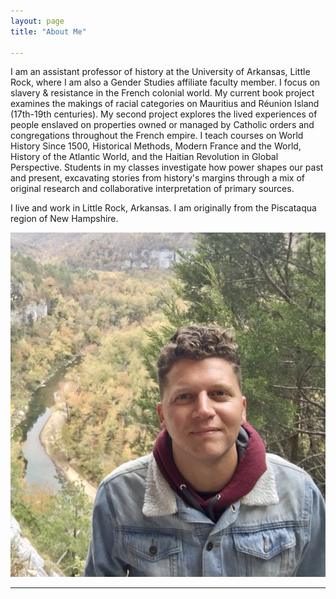 ```yaml
---
layout: page
title: "About Me"

---
```


I am an assistant professor of history at the University of Arkansas, Little Rock, where I am also a Gender Studies affiliate faculty member. I focus on slavery & resistance in the French colonial world. My current book project examines the makings of racial categories on Mauritius and Réunion Island (17th-19th centuries). My second project explores the lived experiences of people enslaved on properties owned or managed by Catholic orders and congregations throughout the French empire. I teach courses on World History Since 1500, Historical Methods, Modern France and the World, History of the Atlantic World, and the Haitian Revolution in Global Perspective. Students in my classes investigate how power shapes our past and present, excavating stories from history's margins through a mix of original research and collaborative interpretation of primary sources. 

I live and work in Little Rock, Arkansas. I am originally from the Piscataqua region of New Hampshire. 

![Photo](IMG-3710.jpg)

---
